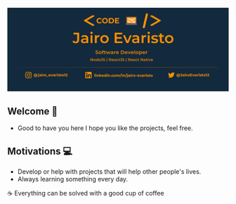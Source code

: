 ![capa_github](/.github/logo.png)

## Welcome :tada:

- Good to have you here I hope you like the projects, feel free.

## Motivations :computer:

- Develop or help with projects that will help other people's lives.
- Always learning something every day.

:coffee: Everything can be solved with a good cup of coffee
